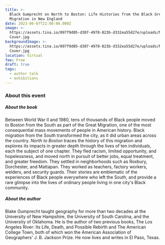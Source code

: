 ```yaml
---
title: >-
  Black Gumprecht on North to Boston: Life Histories from the Black Great
  Migration in New England
date: 2023-06-07T22:00:00.000Z
image: >-
  https://assets.tina.io/097f9d05-d307-4978-823b-d332ea55d27e/uploads/NTB
  Cover.jpg
backgroundImage: >-
  https://assets.tina.io/097f9d05-d307-4978-823b-d332ea55d27e/uploads/NTB
  Cover.jpg
location: Virtual
fee: Free
draft: true
tags:
  - author talk
  - exhibitions
---
```


### About this event

##### About the book

Between World War II and 1980, tens of thousands of Black people moved to Boston from the South as part of the Great Migration, one of the most consequential mass movements of people in American history. Black migration from the South transformed the city, as it did urban areas across the country. *North to Boston* traces the history of this migration and explores its impacts in greater depth through the lives of ten individuals, each the subject of one chapter. They fled racism, limited opportunity, and hopelessness, and moved north in pursuit of better jobs, equal treatment, and greater freedom. They settled in neighborhoods such as Roxbury, Dorchester, and Mattapan. They worked as teachers, factory workers, welders, and security guards. Their stories are emblematic of the experiences of Black people everywhere who left the South, and provide a rare glimpse into the lives of ordinary people living in one city's Black community.

##### About the author

Blake Gumprecht taught geography for more than two decades at the University of New Hampshire, the University of South Carolina, and the University of Oklahoma. He is the author of two previous books, The Los Angeles River: Its Life, Death, and Possible Rebirth and The American College Town, both of which won the American Association of Geographers' J. B. Jackson Prize. He now lives and writes in El Paso, Texas.
